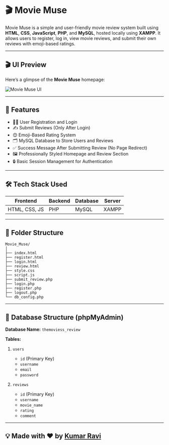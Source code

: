 
# 🎬 Movie Muse

Movie Muse is a simple and user-friendly movie review system built using **HTML**, **CSS**, **JavaScript**, **PHP**, and **MySQL**, hosted locally using **XAMPP**. It allows users to register, log in, view movie reviews, and submit their own reviews with emoji-based ratings.

---

## 🎬 UI Preview

Here’s a glimpse of the **Movie Muse** homepage:

![Movie Muse UI](https://github.com/user-attachments/assets/f182f3b0-89c1-46c2-a430-e1041b182f6f)

---

## 📌 Features

- 🧑‍💻 User Registration and Login
- ✍️ Submit Reviews (Only After Login)
- 😊 Emoji-Based Rating System
- 🗂️ MySQL Database to Store Users and Reviews
- ✅ Success Message After Submitting Review (No Page Redirect)
- 🖼️ Professionally Styled Homepage and Review Section
- 🔒 Basic Session Management for Authentication

---

## 🛠️ Tech Stack Used

| Frontend         | Backend     | Database | Server |
|------------------|-------------|----------|--------|
| HTML, CSS, JS    | PHP         | MySQL    | XAMPP  |

---

## 📁 Folder Structure

```
Movie_Muse/
│
├── index.html
├── register.html
├── login.html
├── review.html
├── style.css
├── script.js
├── submit_review.php
├── login.php
├── register.php
├── logout.php
└── db_config.php
```

---

## 🔐 Database Structure (phpMyAdmin)

**Database Name:** `themoviess_review`

**Tables:**

1. `users`
   - `id` (Primary Key)
   - `username`
   - `email`
   - `password`

2. `reviews`
   - `id` (Primary Key)
   - `username`
   - `movie_name`
   - `rating`
   - `comment`

---


## 💡 Made with ❤️ by [Kumar Ravi](https://github.com/krRaviongit)

